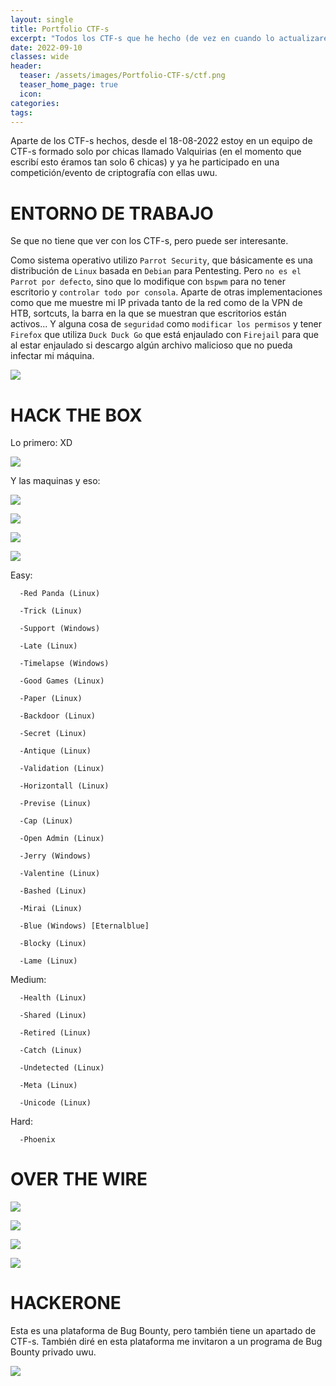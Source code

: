```yaml
---
layout: single
title: Portfolio CTF-s
excerpt: "Todos los CTF-s que he hecho (de vez en cuando lo actualizaré."
date: 2022-09-10
classes: wide
header:
  teaser: /assets/images/Portfolio-CTF-s/ctf.png
  teaser_home_page: true
  icon: 
categories:
tags:  
---
```


Aparte de los CTF-s hechos, desde el 18-08-2022 estoy en un equipo de CTF-s formado solo por chicas llamado Valquirias (en el momento que escribí esto éramos tan solo 6 chicas) y ya he participado en una competición/evento de criptografía con ellas uwu.

# ENTORNO DE TRABAJO

Se que no tiene que ver con los CTF-s, pero puede ser interesante.

Como sistema operativo utilizo `Parrot Security`, que básicamente es una distribución de `Linux` basada en `Debian` para Pentesting. Pero `no es el Parrot por defecto`, sino que lo modifique con `bspwm` para no tener escritorio y `controlar todo por consola`. Aparte de otras implementaciones como que me muestre mi IP privada tanto de la red como de la VPN de HTB, sortcuts, la barra en la que se muestran que escritorios están activos... Y alguna cosa de `seguridad` como `modificar los permisos` y tener `Firefox` que utiliza `Duck Duck Go` que está enjaulado con `Firejail` para que al estar enjaulado si descargo algún archivo malicioso que no pueda infectar mi máquina. 

![](/assets/images/Portfolio-CTF-s/EntornoTrabajo.png)

# HACK THE BOX

Lo primero: XD

![](/assets/images/Portfolio-CTF-s/Hacker.PNG)

Y las maquinas y eso:

![](/assets/images/Portfolio-CTF-s/HTB1.PNG)

![](/assets/images/Portfolio-CTF-s/HTB2.PNG)

![](/assets/images/Portfolio-CTF-s/HTB3.PNG)

![](/assets/images/Portfolio-CTF-s/HTB4.PNG)

Easy:

```
  -Red Panda (Linux)
  
  -Trick (Linux)
  
  -Support (Windows)
  
  -Late (Linux)
  
  -Timelapse (Windows)
  
  -Good Games (Linux)
  
  -Paper (Linux)
  
  -Backdoor (Linux)
  
  -Secret (Linux)
  
  -Antique (Linux)
  
  -Validation (Linux)
  
  -Horizontall (Linux)
  
  -Previse (Linux)
  
  -Cap (Linux)
  
  -Open Admin (Linux)
  
  -Jerry (Windows)
  
  -Valentine (Linux)
  
  -Bashed (Linux)
  
  -Mirai (Linux)
  
  -Blue (Windows) [Eternalblue]
  
  -Blocky (Linux)
  
  -Lame (Linux)
```

Medium:

```
  -Health (Linux)
  
  -Shared (Linux)
  
  -Retired (Linux)
  
  -Catch (Linux)
  
  -Undetected (Linux)
  
  -Meta (Linux)
  
  -Unicode (Linux)
```

Hard:

```
  -Phoenix
```

# OVER THE WIRE

![](/assets/images/Portfolio-CTF-s/Overthewire-bandit-terminado-uwu.png)

![](/assets/images/Portfolio-CTF-s/Overthewire-natas-terminado-uwu.png)

![](/assets/images/Portfolio-CTF-s/Overthewire-natas-terminado-uwu-2.png)

![](/assets/images/Portfolio-CTF-s/Overthewire-leviathan-terminado-uwu.png)

# HACKERONE

Esta es una plataforma de Bug Bounty, pero también tiene un apartado de CTF-s. También diré en esta plataforma me invitaron a un programa de Bug Bounty privado uwu.

![](/assets/images/Portfolio-CTF-s/HackerOne.PNG)
